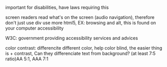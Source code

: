 important for disabilities, have laws requiring this

screen readers read what's on the screen (audio navigation), therefore don't just use div use more html5, EX: browsing and alt, this is found on your computer accessibility

W3C: government providing accessibility services and advices

color contrast: differencite different color, help color blind, the easier thing is + contrast, Can they differenciate text from background? (at least 7:5 ratio)AA 5:1, AAA 7:1